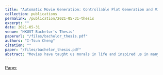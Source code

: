```yaml
---
title: "Automatic Movie Generation: Controllable Plot Generation and Video Retrieval"
collection: publications
permalink: /publication/2021-05-31-thesis
excerpt: ""
date: 2021-05-31
venue: "HKUST Bachelor's Thesis"
paperurl: "/files/bachelor_thesis.pdf"
authors: "I-Tsun Cheng"
citation: ""
paper: "/files/bachelor_thesis.pdf"
abstract: "Movies have taught us morals in life and inspired us in many ways possible. However, movies are usually expensive and costly to make. Therefore, we attempt to alleviate the complications involved with movie production by introducing a novel framework for movie generation. Our framework takes in a movie genre as input and generates a movie pertained to that genre as well as a plot that the movie attempts to follow. It consists of two primary components: 1) Controllable Plot Generation: generates the plot pertained to the genre, 2) Video Retrieval: retrieves the most relevant video clips from a database given a plot and combine them into a movie. For Controllable Plot Generation, we found that by using language models and specific attribute classifiers, our model is able to generate fluent and consistent plots that are strongly relevant with the input genre. For Video Retrieval, we built our custom algorithm that matches the plot with the video clips in the dataset by semantic similarity and abstractive summarization techniques. By different means of evaluation, we found that our movie generation framework is able to generate creative movies that is strongly relevant with the input genre and the generated plot."
---
```


[Paper](/files/bachelor_thesis.pdf)
